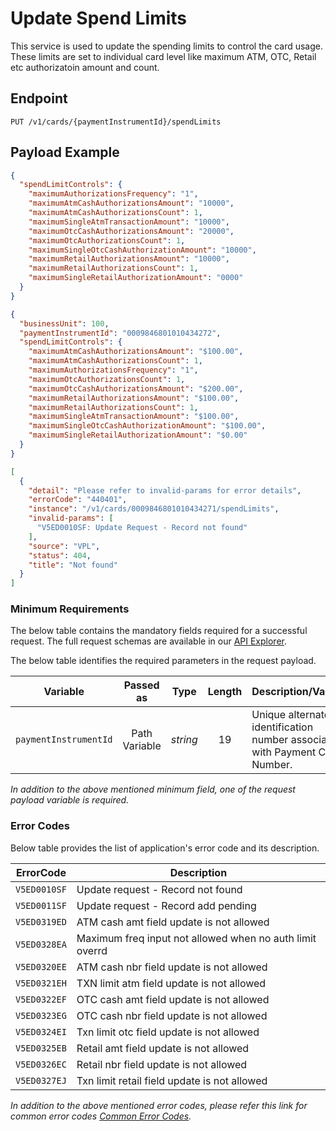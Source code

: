 # Update Spend Limits 

This service is used to update the spending limits to control the card usage. These limits are set to individual card level like maximum ATM, OTC, Retail etc authorizatoin amount and count.

## Endpoint

`PUT /v1/cards/{paymentInstrumentId}/spendLimits`

## Payload Example

<!--
type: tab
titles: Request, Response, Error
-->

```json
{
  "spendLimitControls": {
    "maximumAuthorizationsFrequency": "1",
    "maximumAtmCashAuthorizationsAmount": "10000",
    "maximumAtmCashAuthorizationsCount": 1,
    "maximumSingleAtmTransactionAmount": "10000",
    "maximumOtcCashAuthorizationsAmount": "20000",
    "maximumOtcAuthorizationsCount": 1,
    "maximumSingleOtcCashAuthorizationAmount": "10000",
    "maximumRetailAuthorizationsAmount": "10000",
    "maximumRetailAuthorizationsCount": 1,
    "maximumSingleRetailAuthorizationAmount": "0000"
  }
}
```

<!--
type: tab
--> 

```json
{
  "businessUnit": 100,
  "paymentInstrumentId": "0009846801010434272",
  "spendLimitControls": {
    "maximumAtmCashAuthorizationsAmount": "$100.00",
    "maximumAtmCashAuthorizationsCount": 1,
    "maximumAuthorizationsFrequency": "1",
    "maximumOtcAuthorizationsCount": 1,
    "maximumOtcCashAuthorizationsAmount": "$200.00",
    "maximumRetailAuthorizationsAmount": "$100.00",
    "maximumRetailAuthorizationsCount": 1,
    "maximumSingleAtmTransactionAmount": "$100.00",
    "maximumSingleOtcCashAuthorizationAmount": "$100.00",
    "maximumSingleRetailAuthorizationAmount": "$0.00"
  }
}
```

<!--
type: tab
--> 

```json
[
  {
    "detail": "Please refer to invalid-params for error details",
    "errorCode": "440401",
    "instance": "/v1/cards/0009846801010434271/spendLimits",
    "invalid-params": [
      "V5ED0010SF: Update Request - Record not found"
    ],
    "source": "VPL",
    "status": 404,
    "title": "Not found"
  }
]
```

<!-- type: tab-end -->

### Minimum Requirements

The below table contains the mandatory fields required for a successful request. The full request schemas are available in our [API Explorer](../api/?type=put&path=/v1/cards/{paymentInstrumentId}/spendLimits).

The below table identifies the required parameters in the request payload.

| Variable | Passed as | Type | Length | Description/Values |
| -------- | :-------: | :--: | :------------: | ------------------ |
| `paymentInstrumentId` | Path Variable | *string* | 19 | Unique alternate identification number associated with Payment Card Number. |

*In addition to the above mentioned minimum field, one of the request payload variable is required.*

### Error Codes 

Below table provides the list of application's error code and its description.

| ErrorCode |  Description |
| --------  | ------------------ |
|`V5ED0010SF` | Update request - Record not found |
|`V5ED0011SF` | Update request - Record add pending |
|`V5ED0319ED` | ATM cash amt field update is not allowed |
|`V5ED0328EA` | Maximum freq input not allowed when no auth limit overrd |
|`V5ED0320EE` | ATM cash nbr field update is not allowed |
|`V5ED0321EH` | TXN limit atm field update is not allowed |
|`V5ED0322EF` | OTC cash amt field update is not allowed |  
|`V5ED0323EG` | OTC cash nbr field update is not allowed |
|`V5ED0324EI` | Txn limit otc field update is not allowed |
|`V5ED0325EB` | Retail amt field update is not allowed |
|`V5ED0326EC` | Retail nbr field update is not allowed |
|`V5ED0327EJ` | Txn limit retail field update is not allowed | 

*In addition to the above mentioned error codes, please refer this link for common error codes [Common Error Codes](?path=docs/Common_Error_Code.md).*

